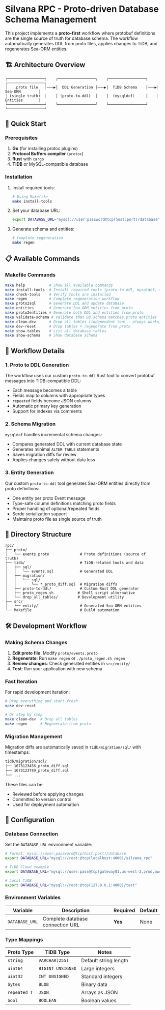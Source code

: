 # Silvana RPC - Proto-driven Database Schema Management

This project implements a **proto-first** workflow where protobuf definitions are the single source of truth for database schema. The workflow automatically generates DDL from proto files, applies changes to TiDB, and regenerates Sea-ORM entities.

## 🏗️ Architecture Overview

```
┌─────────────────┐    ┌─────────────────┐    ┌─────────────────┐    ┌─────────────────┐
│   .proto file   │───▶│  DDL Generation │───▶│  TiDB Schema    │───▶│  Sea-ORM        │
│ (single truth)  │    │ (proto-to-ddl)  │    │  (mysqldef)     │    │  Entities       │
└─────────────────┘    └─────────────────┘    └─────────────────┘    └─────────────────┘
```

## 🚀 Quick Start

### Prerequisites

1. **Go** (for installing protoc plugins)
2. **Protocol Buffers compiler** (`protoc`)
3. **Rust** with `cargo`
4. **TiDB** or MySQL-compatible database

### Installation

1. Install required tools:

   ```bash
   # Using Makefile
   make install-tools
   ```

2. Set your database URL:

   ```bash
   export DATABASE_URL="mysql://user:password@tcp(host:port)/database"
   ```

3. Generate schema and entities:

   ```bash
   # Complete regeneration
   make regen
   ```

## 📋 Available Commands

### Makefile Commands

```bash
make help           # Show all available commands
make install-tools  # Install required tools (proto-to-ddl, mysqldef, sea-orm-cli)
make check-tools    # Verify tools are installed
make regen          # Complete regeneration workflow
make proto2sql      # Generate DDL and update database
make entities       # Generate Sea-ORM entities from proto
make proto2entities # Generate both DDL and entities from proto
make validate-schema # Validate that DB schema matches proto entities
make clean-dev      # Drop all tables (independent tool - always works)
make dev-reset      # Drop tables + regenerate from proto
make show-tables    # List all database tables
make show-schema    # Show database schema
```

## 🔄 Workflow Details

### 1. Proto to DDL Generation

The workflow uses our custom `proto-to-ddl` Rust tool to convert protobuf messages into TiDB-compatible DDL:

- Each message becomes a table
- Fields map to columns with appropriate types
- `repeated` fields become JSON columns
- Automatic primary key generation
- Support for indexes via comments

### 2. Schema Migration

`mysqldef` handles incremental schema changes:

- Compares generated DDL with current database state
- Generates minimal `ALTER TABLE` statements
- Saves migration diffs for review
- Applies changes safely without data loss

### 3. Entity Generation

Our custom `proto-to-ddl` tool generates Sea-ORM entities directly from proto definitions:

- One entity per proto Event message
- Type-safe column definitions matching proto fields
- Proper handling of optional/repeated fields
- Serde serialization support
- Maintains proto file as single source of truth

## 📁 Directory Structure

```
rpc/
├── proto/
│   └── events.proto              # Proto definitions (source of truth)
├── tidb/                         # TiDB-related tools and data
│   ├── sql/
│   │   └── events.sql            # Generated DDL
│   ├── migration/
│   │   └── sql/
│   │       └── *_proto_diff.sql  # Migration diffs
│   ├── proto-to-ddl/             # Custom Rust DDL generator
│   ├── proto_regen.sh           # Shell script alternative
│   └── drop_all_tables/         # Development utility
├── src/
│   └── entity/                   # Generated Sea-ORM entities
└── Makefile                      # Build automation
```

## 🛠️ Development Workflow

### Making Schema Changes

1. **Edit proto file**: Modify `proto/events.proto`
2. **Regenerate**: Run `make regen` or `./proto_regen.sh regen`
3. **Review changes**: Check generated entities in `src/entity/`
4. **Test**: Run your application with new schema

### Fast Iteration

For rapid development iteration:

```bash
# Drop everything and start fresh
make dev-reset

# Or step by step
make clean-dev  # Drop all tables
make regen      # Regenerate from proto
```

### Migration Management

Migration diffs are automatically saved in `tidb/migration/sql/` with timestamps:

```bash
tidb/migration/sql/
├── 1673123456_proto_diff.sql
├── 1673123789_proto_diff.sql
└── ...
```

These files can be:

- Reviewed before applying changes
- Committed to version control
- Used for deployment automation

## 🔧 Configuration

### Database Connection

Set the `DATABASE_URL` environment variable:

```bash
# Format: mysql://user:password@tcp(host:port)/database
export DATABASE_URL="mysql://root:@tcp(localhost:4000)/silvana_rpc"

# TiDB Cloud example
export DATABASE_URL="mysql://user:pass@tcp(gateway01.us-west-2.prod.aws.tidbcloud.com:4000)/mydb"

# Local TiDB
export DATABASE_URL="mysql://root:@tcp(127.0.0.1:4000)/test"
```

### Environment Variables

| Variable       | Description                      | Required | Default |
| -------------- | -------------------------------- | -------- | ------- |
| `DATABASE_URL` | Complete database connection URL | **Yes**  | None    |

### Type Mappings

| Proto Type   | TiDB Type         | Notes                 |
| ------------ | ----------------- | --------------------- |
| `string`     | `VARCHAR(255)`    | Default string length |
| `uint64`     | `BIGINT UNSIGNED` | Large integers        |
| `uint32`     | `INT UNSIGNED`    | Standard integers     |
| `bytes`      | `BLOB`            | Binary data           |
| `repeated T` | `JSON`            | Arrays as JSON        |
| `bool`       | `BOOLEAN`         | Boolean values        |
